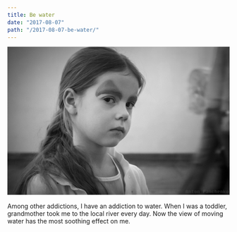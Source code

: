 ```yaml
---
title: Be water
date: "2017-08-07"
path: "/2017-08-07-be-water/"
---
```


![Lu 2017](./2666bw.jpg)

Among other addictions, I have an addiction to water. When I was a toddler, grandmother took me to the local river every day. Now the view of moving water has the most soothing effect on me.